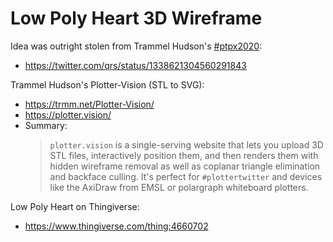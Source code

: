 # Low Poly Heart 3D Wireframe

Idea was outright stolen from Trammel Hudson's [#ptpx2020](https://twitter.com/search?q=ptpx2020):
- https://twitter.com/qrs/status/1338621304560291843

Trammel Hudson's Plotter-Vision (STL to SVG):
- https://trmm.net/Plotter-Vision/
- https://plotter.vision/
- Summary:
  > `plotter.vision` is a single-serving website that lets you upload 3D STL
  > files, interactively position them, and then renders them with hidden
  > wireframe removal as well as coplanar triangle elimination and backface
  > culling. It's perfect for `#plottertwitter` and devices like the AxiDraw from
  > EMSL or polargraph whiteboard plotters.

Low Poly Heart on Thingiverse:
- https://www.thingiverse.com/thing:4660702
